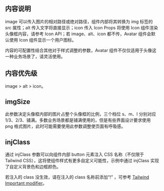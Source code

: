## 内容说明

image 可以传入图片的相对路径或绝对路径，组件内部将其转换为 img 标签的 src 属性；alt 传入文字将直接显示；icon 传入 Icon Props 将使用 Icon 组件渲染头像框内容，请参考 Icon API；若 image、alt、icon 都不传，Avatar 组件会默认使用 Icon 组件显示一个用户图标。

内容的可配置性结合其他对于样式调整的参数，Avatar 组件不仅仅适用于头像这一种业务场景了，请灵活使用。

## 内容优先级

image > alt > icon。

## imgSize

此参数决定头像框内部的图片占整个头像框的比例，三个档位 s、m、l 分别对应 1/3、2/3、铺满。多数业务场景都是铺满使用的，但是有些界面设计要求使用 png 格式图片，此时可能需要使用此参数调整使页面有呼吸感。

## injClass

通过 injClass 参数可以向组件内部 button 元素注入 CSS 名称（不仅限于 Tailwind CSS），这将使组件样式有更多自定义可能性，示例中通过 injClass 实现了自定义背景色和边框颜色。

若注入的 class 没生效，请在注入的 class 名称前添加“!” ，可参考 [Tailwind Important modifier](https://tailwindcss.com/docs/configuration#important-modifier)。
